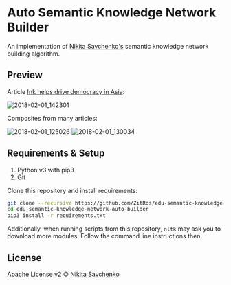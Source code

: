 # Auto Semantic Knowledge Network Builder

An implementation of [Nikita Savchenko's](https://nikita.tk) semantic knowledge network building 
algorithm.

Preview
-------

Article [Ink helps drive democracy in Asia](http://news.bbc.co.uk/2/hi/technology/4276125.stm):

![2018-02-01_142301](https://user-images.githubusercontent.com/4989256/35678359-af18c3d2-075b-11e8-908b-49e8d9a495bc.png)

Composites from many articles:

![2018-02-01_125026](https://user-images.githubusercontent.com/4989256/35675268-108ba938-0750-11e8-9190-aaafe5a0210a.png)
![2018-02-01_130034](https://user-images.githubusercontent.com/4989256/35675269-10bd0280-0750-11e8-925d-75078583751a.png)

Requirements & Setup
--------------------

1. Python v3 with pip3
2. Git

Clone this repository and install requirements:

```bash
git clone --recursive https://github.com/ZitRos/edu-semantic-knowledge-network-auto-builder
cd edu-semantic-knowledge-network-auto-builder
pip3 install -r requirements.txt
```

Additionally, when running scripts from this repository, `nltk` may ask you to download more 
modules. Follow the command line instructions then.

License
-------

Apache License v2 © [Nikita Savchenko](https://nikita.tk)